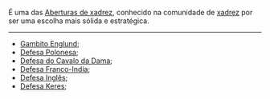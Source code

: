 
É uma das [Aberturas de xadrez](index/Aberturas%20de%20xadrez.md), conhecido na comunidade de [xadrez](index/Xadrez.md) por ser uma escolha mais sólida e estratégica.

---


- [Gambito Englund](Gambito%20Englund.md);
- [Defesa Polonesa](Defesa%20Polonesa);
- [Defesa do Cavalo da Dama](Defesa%20do%20Cavalo%20da%20Dama);
- [Defesa Franco-India](Defesa%20Franco-India);
- [Defesa Inglês](Defesa%20Inglês);
- [Defesa Keres](Defesa%20Keres);